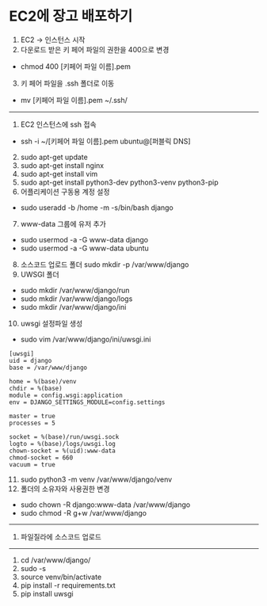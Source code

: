 # EC2에 장고 배포하기

1. EC2 -> 인스턴스 시작
2. 다운로드 받은 키 페어 파일의 권한을 400으로 변경
- chmod 400 [키페어 파일 이름].pem
3. 키 페어 파일을 .ssh 폴더로 이동
- mv [키페어 파일 이름].pem ~/.ssh/

<hr>

1. EC2 인스턴스에 ssh 접속
- ssh -i ~/[키페어 파일 이름].pem ubuntu@[퍼블릭 DNS]
2. sudo apt-get update
3. sudo apt-get install nginx
4. sudo apt-get install vim
5. sudo apt-get install python3-dev python3-venv python3-pip
6. 어플리케이션 구동용 계정 설정
- sudo useradd -b /home -m -s/bin/bash django
7. www-data 그룹에 유저 추가
- sudo usermod -a -G www-data django
- sudo usermod -a -G www-data ubuntu
8. 소스코드 업로드 폴더
sudo mkdir -p /var/www/django
9. UWSGI 폴더
- sudo mkdir /var/www/django/run
- sudo mkdir /var/www/django/logs
- sudo mkdir /var/www/django/ini
10. uwsgi 설정파일 생성
- sudo vim /var/www/django/ini/uwsgi.ini
```vim
[uwsgi]
uid = django
base = /var/www/django

home = %(base)/venv
chdir = %(base)
module = config.wsgi:application
env = DJANGO_SETTINGS_MODULE=config.settings

master = true
processes = 5

socket = %(base)/run/uwsgi.sock
logto = %(base)/logs/uwsgi.log
chown-socket = %(uid):www-data
chmod-socket = 660
vacuum = true
```
11. sudo python3 -m venv /var/www/django/venv
12. 폴더의 소유자와 사용권한 변경
- sudo chown -R django:www-data /var/www/django
- sudo chmod -R g+w /var/www/django

<hr>

1. 파일질라에 소스코드 업로드

<hr>

1. cd /var/www/django/
2. sudo -s
3. source venv/bin/activate
4. pip install -r requirements.txt
5. pip install uwsgi
